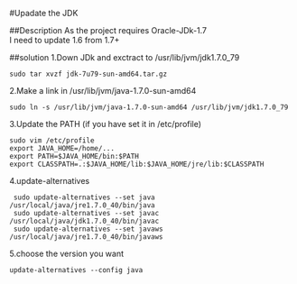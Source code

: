 #Upadate the JDK

##Description
As the project requires Oracle-JDk-1.7  
I need to update 1.6 from 1.7+  
  
##solution
1.Down JDk and exctract to /usr/lib/jvm/jdk1.7.0_79  
<!--lang:bash-->
    sudo tar xvzf jdk-7u79-sun-amd64.tar.gz

2.Make a link in /usr/lib/jvm/java-1.7.0-sun-amd64   
<!--lang:bash-->
    sudo ln -s /usr/lib/jvm/java-1.7.0-sun-amd64 /usr/lib/jvm/jdk1.7.0_79

3.Update the PATH (if you have set it in /etc/profile)   
<!--lang:bash-->
    sudo vim /etc/profile
    export JAVA_HOME=/home/...
    export PATH=$JAVA_HOME/bin:$PATH
    export CLASSPATH=.:$JAVA_HOME/lib:$JAVA_HOME/jre/lib:$CLASSPATH

4.update-alternatives   
<!--lang:bash-->
     sudo update-alternatives --set java /usr/local/java/jre1.7.0_40/bin/java
     sudo update-alternatives --set javac /usr/local/java/jdk1.7.0_40/bin/javac
     sudo update-alternatives --set javaws /usr/local/java/jre1.7.0_40/bin/javaws

5.choose the version you want   
<!--lang:bash-->
    update-alternatives --config java

